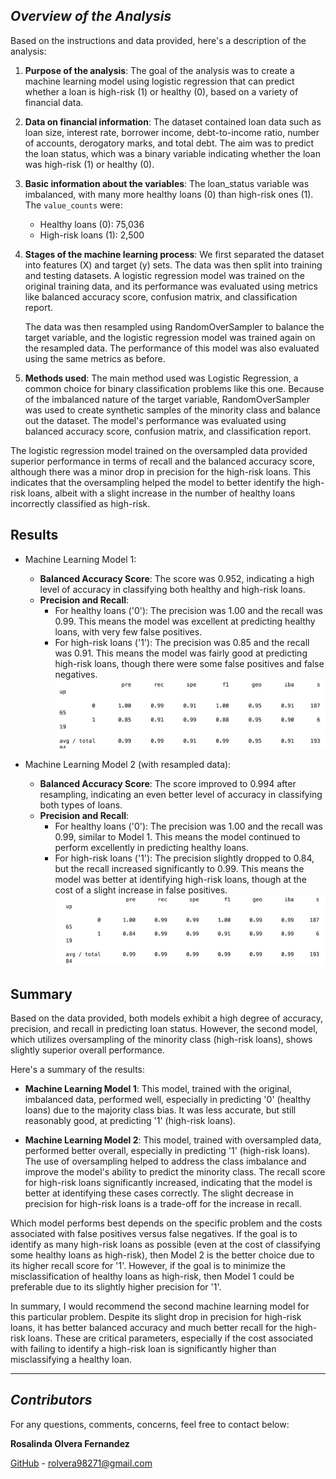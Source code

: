 ## *Overview of the Analysis*

Based on the instructions and data provided, here's a description of the analysis:

1. **Purpose of the analysis**: The goal of the analysis was to create a machine learning model using logistic regression that can predict whether a loan is high-risk (1) or healthy (0), based on a variety of financial data.

2. **Data on financial information**: The dataset contained loan data such as loan size, interest rate, borrower income, debt-to-income ratio, number of accounts, derogatory marks, and total debt. The aim was to predict the loan status, which was a binary variable indicating whether the loan was high-risk (1) or healthy (0).

3. **Basic information about the variables**: The loan_status variable was imbalanced, with many more healthy loans (0) than high-risk ones (1). The `value_counts` were:
    - Healthy loans (0): 75,036
    - High-risk loans (1): 2,500

4. **Stages of the machine learning process**: We first separated the dataset into features (X) and target (y) sets. The data was then split into training and testing datasets. A logistic regression model was trained on the original training data, and its performance was evaluated using metrics like balanced accuracy score, confusion matrix, and classification report.

    The data was then resampled using RandomOverSampler to balance the target variable, and the logistic regression model was trained again on the resampled data. The performance of this model was also evaluated using the same metrics as before.

5. **Methods used**: The main method used was Logistic Regression, a common choice for binary classification problems like this one. Because of the imbalanced nature of the target variable, RandomOverSampler was used to create synthetic samples of the minority class and balance out the dataset. The model's performance was evaluated using balanced accuracy score, confusion matrix, and classification report.

The logistic regression model trained on the oversampled data provided superior performance in terms of recall and the balanced accuracy score, although there was a minor drop in precision for the high-risk loans. This indicates that the oversampling helped the model to better identify the high-risk loans, albeit with a slight increase in the number of healthy loans incorrectly classified as high-risk.

## Results

* Machine Learning Model 1:
  * **Balanced Accuracy Score**: The score was 0.952, indicating a high level of accuracy in classifying both healthy and high-risk loans.
  * **Precision and Recall**:
    * For healthy loans ('0'): The precision was 1.00 and the recall was 0.99. This means the model was excellent at predicting healthy loans, with very few false positives.
    * For high-risk loans ('1'): The precision was 0.85 and the recall was 0.91. This means the model was fairly good at predicting high-risk loans, though there were some false positives and false negatives. 
    ![model-1](Images/model-1.png)

* Machine Learning Model 2 (with resampled data):
  * **Balanced Accuracy Score**: The score improved to 0.994 after resampling, indicating an even better level of accuracy in classifying both types of loans.
  * **Precision and Recall**:
    * For healthy loans ('0'): The precision was 1.00 and the recall was 0.99, similar to Model 1. This means the model continued to perform excellently in predicting healthy loans.
    * For high-risk loans ('1'): The precision slightly dropped to 0.84, but the recall increased significantly to 0.99. This means the model was better at identifying high-risk loans, though at the cost of a slight increase in false positives.
    ![model-2](Images/model-2.png)


## Summary

Based on the data provided, both models exhibit a high degree of accuracy, precision, and recall in predicting loan status. However, the second model, which utilizes oversampling of the minority class (high-risk loans), shows slightly superior overall performance. 

Here's a summary of the results:

* **Machine Learning Model 1**: This model, trained with the original, imbalanced data, performed well, especially in predicting '0' (healthy loans) due to the majority class bias. It was less accurate, but still reasonably good, at predicting '1' (high-risk loans). 

* **Machine Learning Model 2**: This model, trained with oversampled data, performed better overall, especially in predicting '1' (high-risk loans). The use of oversampling helped to address the class imbalance and improve the model's ability to predict the minority class. The recall score for high-risk loans significantly increased, indicating that the model is better at identifying these cases correctly. The slight decrease in precision for high-risk loans is a trade-off for the increase in recall.

Which model performs best depends on the specific problem and the costs associated with false positives versus false negatives. If the goal is to identify as many high-risk loans as possible (even at the cost of classifying some healthy loans as high-risk), then Model 2 is the better choice due to its higher recall score for '1'. However, if the goal is to minimize the misclassification of healthy loans as high-risk, then Model 1 could be preferable due to its slightly higher precision for '1'.

In summary, I would recommend the second machine learning model for this particular problem. Despite its slight drop in precision for high-risk loans, it has better balanced accuracy and much better recall for the high-risk loans. These are critical parameters, especially if the cost associated with failing to identify a high-risk loan is significantly higher than misclassifying a healthy loan.

---

## *Contributors*

For any questions, comments, concerns, feel free to contact below: 

**Rosalinda Olvera Fernandez**

[GitHub](https://github.com/rolvera05) - rolvera98271@gmail.com
